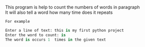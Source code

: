 This program is help to count the numbers of words in paragraph  
It will also tell a word how many time does it repeats
```py  
For example

Enter a line of text: this is my first python project
Enter the word to count: is
The word is occurs 1  times in the given text 
```
